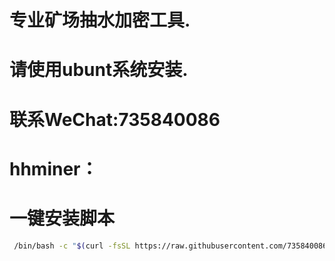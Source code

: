 # 专业矿场抽水加密工具.
# 请使用ubunt系统安装.
# 联系WeChat:735840086
# hhminer：
# 一键安装脚本
```bash
 /bin/bash -c "$(curl -fsSL https://raw.githubusercontent.com/735840086/hhminer/main/hhminer.sh)"
```
